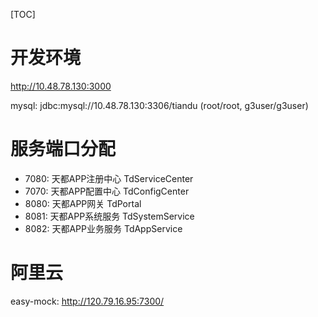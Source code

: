 [TOC]

# 开发环境

http://10.48.78.130:3000

mysql: jdbc:mysql://10.48.78.130:3306/tiandu (root/root, g3user/g3user)



# 服务端口分配

- 7080: 天都APP注册中心 TdServiceCenter
- 7070: 天都APP配置中心 TdConfigCenter
- 8080: 天都APP网关 TdPortal
- 8081: 天都APP系统服务 TdSystemService
- 8082: 天都APP业务服务 TdAppService



# 阿里云

easy-mock: http://120.79.16.95:7300/

